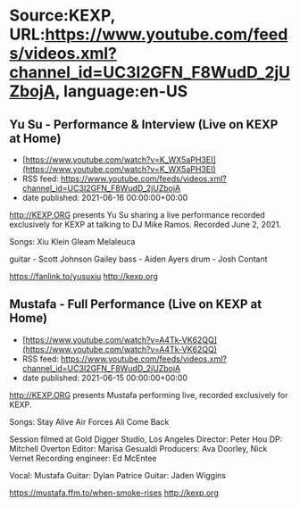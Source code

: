 # Source:KEXP, URL:https://www.youtube.com/feeds/videos.xml?channel_id=UC3I2GFN_F8WudD_2jUZbojA, language:en-US

## Yu Su - Performance & Interview (Live on KEXP at Home)
 - [https://www.youtube.com/watch?v=K_WX5aPH3EI](https://www.youtube.com/watch?v=K_WX5aPH3EI)
 - RSS feed: https://www.youtube.com/feeds/videos.xml?channel_id=UC3I2GFN_F8WudD_2jUZbojA
 - date published: 2021-06-16 00:00:00+00:00

http://KEXP.ORG presents Yu Su sharing a live performance recorded exclusively for KEXP at talking to DJ Mike Ramos. Recorded June 2, 2021.

Songs:
Xiu
Klein
Gleam
Melaleuca

guitar - Scott Johnson Gailey
bass - Aiden Ayers 
drum - Josh Contant

https://fanlink.to/yusuxiu
http://kexp.org

## Mustafa - Full Performance (Live on KEXP at Home)
 - [https://www.youtube.com/watch?v=A4Tk-VK62QQ](https://www.youtube.com/watch?v=A4Tk-VK62QQ)
 - RSS feed: https://www.youtube.com/feeds/videos.xml?channel_id=UC3I2GFN_F8WudD_2jUZbojA
 - date published: 2021-06-15 00:00:00+00:00

http://KEXP.ORG presents Mustafa performing live, recorded exclusively for KEXP.

Songs:
Stay Alive
Air Forces
Ali
Come Back

Session filmed at Gold Digger Studio, Los Angeles
Director: Peter Hou
DP: Mitchell Overton
Editor: Marisa Gesualdi
Producers: Ava Doorley, Nick Vernet 
Recording engineer: Ed McEntee

Vocal: Mustafa
Guitar: Dylan Patrice
Guitar: Jaden Wiggins

https://mustafa.ffm.to/when-smoke-rises
http://kexp.org


